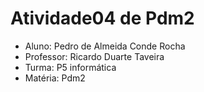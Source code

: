# Atividade04 de Pdm2 <h>

* Aluno: Pedro de Almeida Conde Rocha 
* Professor: Ricardo Duarte Taveira
* Turma: P5 informática
* Matéria: Pdm2
